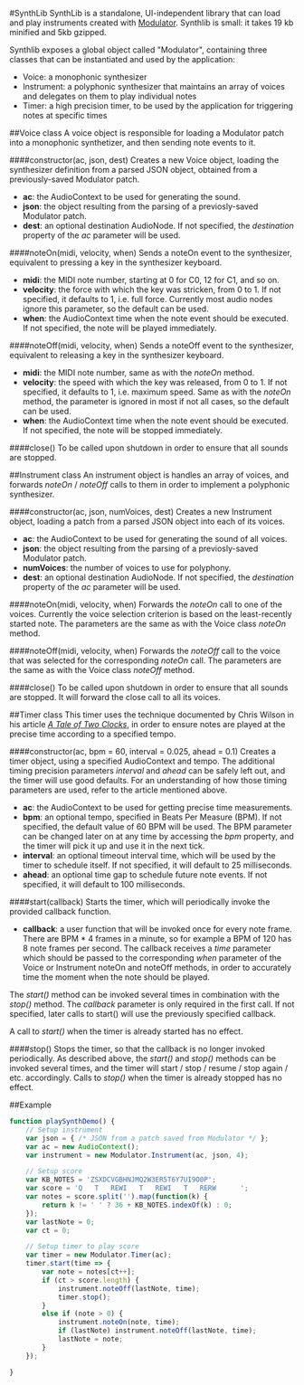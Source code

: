 #SynthLib
SynthLib is a standalone, UI-independent library that can load and play instruments
created with [Modulator](https://github.com/lcrespom/Modulator).
Synthlib is small: it takes 19 kb minified and 5kb gzipped.

Synthlib exposes a global object called "Modulator", containing three classes that
can be instantiated and used by the application:

- Voice: a monophonic synthesizer
- Instrument: a polyphonic synthesizer that maintains an array of voices
	and delegates on them to play individual notes
- Timer: a high precision timer, to be used by the application for triggering
	notes at specific times

##Voice class
A voice object is responsible for loading a Modulator patch into a
monophonic synthetizer, and then sending note events to it.

####constructor(ac, json, dest)
Creates a new Voice object, loading the synthesizer definition from
a parsed JSON object, obtained from a previously-saved Modulator patch.

- **ac**: the AudioContext to be used for generating the sound.
- **json**: the object resulting from the parsing of a previosly-saved
	Modulator patch.
- **dest**: an optional destination AudioNode. If not specified, the
	*destination* property of the *ac* parameter will be used.

####noteOn(midi, velocity, when)
Sends a noteOn event to the synthesizer, equivalent to pressing a
key in the synthesizer keyboard.

- **midi**: the MIDI note number, starting at 0 for C0, 12 for C1, and
	so on.
- **velocity**: the force with which the key was stricken, from 0 to 1.
	If not specified, it defaults to 1, i.e. full force. Currently most
	audio nodes ignore this parameter, so the default can be used.
- **when**: the AudioContext time when the note event should be executed.
	If not specified, the note will be played immediately.

####noteOff(midi, velocity, when)
Sends a noteOff event to the synthesizer, equivalent to releasing a key
in the synthesizer keyboard.

- **midi**: the MIDI note number, same as with the *noteOn* method.
- **velocity**: the speed with which the key was released, from 0 to 1.
	If not specified, it defaults to 1, i.e. maximum speed. Same as with the
	*noteOn* method, the parameter is ignored in most if not all cases, so
	the default can be used.
- **when**: the AudioContext time when the note event should be executed.
	If not specified, the note will be stopped immediately.

####close()
To be called upon shutdown in order to ensure that all sounds are stopped.


##Instrument class
An instrument object is handles an array of voices, and forwards *noteOn* / *noteOff*
calls to them in order to implement a polyphonic synthesizer.

####constructor(ac, json, numVoices, dest)
Creates a new Instrument object, loading a patch from a parsed JSON
object into each of its voices.

- **ac**: the AudioContext to be used for generating the sound of all voices.
- **json**: the object resulting from the parsing of a previosly-saved
	Modulator patch.
- **numVoices**: the number of voices to use for polyphony.
- **dest**: an optional destination AudioNode. If not specified, the
	*destination* property of the *ac* parameter will be used.

####noteOn(midi, velocity, when)
Forwards the *noteOn* call to one of the voices. Currently the voice selection criterion
is based on the least-recently started note. The parameters are the same as with the
Voice class *noteOn* method.

####noteOff(midi, velocity, when)
Forwards the *noteOff* call to the voice that was selected for the corresponding
*noteOn* call. The parameters are the same as with the Voice class *noteOff* method.

####close()
To be called upon shutdown in order to ensure that all sounds are stopped. It will
forward the close call to all its voices.


##Timer class
This timer uses the technique documented by Chris Wilson in his article
*[A Tale of Two Clocks](http://www.html5rocks.com/en/tutorials/audio/scheduling/)*,
in order to ensure notes are played at the precise time according to a specified
tempo.

####constructor(ac, bpm = 60, interval = 0.025, ahead = 0.1)
Creates a timer object, using a specified AudioContext and tempo. The additional
timing precision parameters *interval* and *ahead* can be safely left out, and
the timer will use good defaults. For an understanding of how those timing parameters
are used, refer to the article mentioned above.

- **ac**: the AudioContext to be used for getting precise time measurements.
- **bpm**: an optional tempo, specified in Beats Per Measure (BPM). If not specified,
	the default value of 60 BPM will be used.
	The BPM parameter can be changed later on at any time by accessing the *bpm*
	property, and the timer will pick it up and use it in the next tick.
- **interval**: an optional timeout interval time, which will be used by
	the timer to schedule itself. If not specified, it will default to 25 milliseconds.
- **ahead**: an optional time gap to schedule future note events. If not specified,
	it will default to 100 milliseconds.

####start(callback)
Starts the timer, which will periodically invoke the provided callback function.

- **callback**: a user function that will be invoked once for every note frame.
	There are BPM * 4 frames in a minute, so for example a BPM of 120 has
	8 note frames per second.
	The callback receives a *time* parameter which should be passed to the
	corresponding *when* parameter of the Voice or Instrument noteOn and noteOff
	methods, in order to accurately time the moment when the note should be
	played.

The *start()* method can be invoked several times in combination with the *stop()* method.
The *callback* parameter is only required in the first call.
If not specified, later calls to start() will use the previously specified callback.

A call to *start()* when the timer is already started has no effect.

####stop()
Stops the timer, so that the callback is no longer invoked periodically. As described
above, the *start()* and *stop()* methods can be invoked several times, and the timer
will start / stop / resume / stop again / etc. accordingly.
Calls to *stop()* when the timer is already stopped has no effect.



##Example
```JavaScript
function playSynthDemo() {
	// Setup instrument
	var json = { /* JSON from a patch saved from Modulator */ };
	var ac = new AudioContext();
	var instrument = new Modulator.Instrument(ac, json, 4);

	// Setup score
	var KB_NOTES = 'ZSXDCVGBHNJMQ2W3ER5T6Y7UI9O0P';
	var score = 'Q   T   REWI   T   REWI   T   RERW      ';
	var notes = score.split('').map(function(k) {
		return k != ' ' ? 36 + KB_NOTES.indexOf(k) : 0;
	});
	var lastNote = 0;
	var ct = 0;

	// Setup timer to play score
	var timer = new Modulator.Timer(ac);
	timer.start(time => {
		var note = notes[ct++];
		if (ct > score.length) {
			instrument.noteOff(lastNote, time);
			timer.stop();
		}
		else if (note > 0) {
			instrument.noteOn(note, time);
			if (lastNote) instrument.noteOff(lastNote, time);
			lastNote = note;
		}
	});

}
```